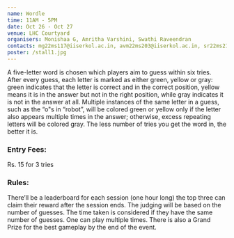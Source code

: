 ```yaml
---
name: Wordle
time: 11AM - 5PM
date: Oct 26 - Oct 27
venue: LHC Courtyard
organisers: Monishaa G, Amritha Varshini, Swathi Raveendran
contacts: mg22ms117@iiserkol.ac.in, avm22ms203@iiserkol.ac.in, sr22ms214@iiserkol.ac.in
poster: /stall1.jpg
---
```


A five-letter word is chosen which players aim to guess within six tries. After
every guess, each letter is marked as either green, yellow or gray: green indicates that the
letter is correct and in the correct position, yellow means it is in the answer but not in the
right position, while gray indicates it is not in the answer at all. Multiple instances of the same
letter in a guess, such as the “o"s in “robot”, will be colored green or yellow only if the letter
also appears multiple times in the answer; otherwise, excess repeating letters will be colored
gray. The less number of tries you get the word in, the better it is.

### Entry Fees: 
Rs. 15 for 3 tries

### Rules: 
There’ll be a leaderboard for each session (one hour long) the top three can claim their
reward after the session ends. The judging will be based on the number of guesses. The time
taken is considered if they have the same number of guesses. One can play multiple times.
There is also a Grand Prize for the best gameplay by the end of the event.
